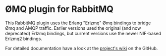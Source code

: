 # &Oslash;MQ plugin for RabbitMQ

This RabbitMQ plugin uses the Erlang "Erlzmq" &Oslash;mq bindings to
bridge &Oslash;mq and AMQP traffic. Earlier versions used the original
(and now deprecated) Erlzmq bindings, but current versions use the
newer NIF-based Erlzmq2 bindings.

For detailed documentation have a look at the
[project's wiki](http://wiki.github.com/rabbitmq/rmq-0mq/) on the
GitHub.
